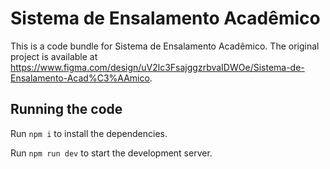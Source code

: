 
  # Sistema de Ensalamento Acadêmico

  This is a code bundle for Sistema de Ensalamento Acadêmico. The original project is available at https://www.figma.com/design/uV2lc3FsajggzrbvaIDWOe/Sistema-de-Ensalamento-Acad%C3%AAmico.

  ## Running the code

  Run `npm i` to install the dependencies.

  Run `npm run dev` to start the development server.
  